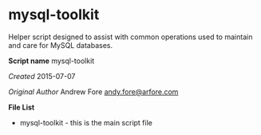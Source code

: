 # mysql-toolkit
Helper script designed to assist with common operations used to maintain and care for MySQL databases.

**Script name** mysql-toolkit

*Created* 2015-07-07

*Original Author* Andrew Fore [andy.fore@arfore.com](mailto:andy.fore@arfore.com)

**File List**

* mysql-toolkit - this is the main script file
